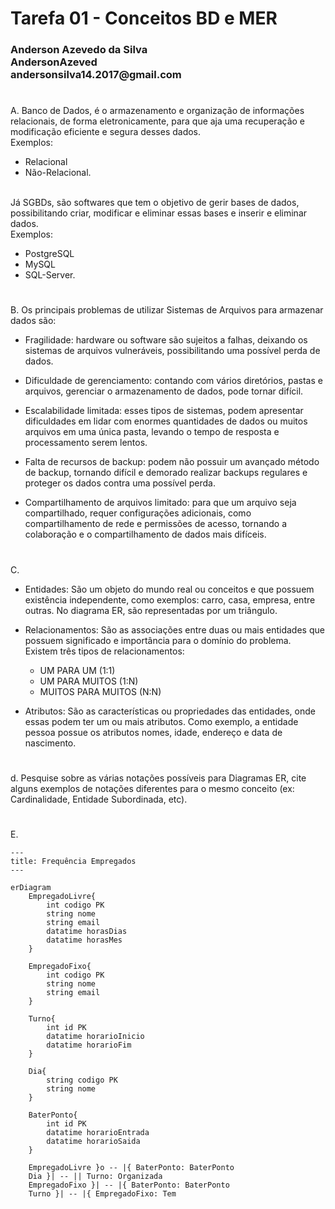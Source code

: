 <h1>Tarefa 01 - Conceitos BD e MER</h1>
<h3>
Anderson Azevedo da Silva </br>
AndersonAzeved </br>
andersonsilva14.2017@gmail.com </br>
</h3>


#
#
A. Banco de Dados, é o armazenamento e organização de informações relacionais, de forma eletronicamente, para que aja uma recuperação e modificação eficiente e segura desses dados. 
</br>Exemplos: 
- Relacional 
- Não-Relacional.

</br>Já SGBDs, são softwares que tem o objetivo de gerir bases de dados, possibilitando criar, modificar e eliminar essas bases e inserir e eliminar dados. </br>
Exemplos:
- PostgreSQL
- MySQL
- SQL-Server.

    
#
#
B. Os principais problemas de utilizar Sistemas de Arquivos para armazenar dados são: </br>
- Fragilidade: hardware ou software são sujeitos a falhas, deixando os sistemas de arquivos vulneráveis, possibilitando uma possível perda de dados.</p>
- Dificuldade de gerenciamento: contando com vários diretórios, pastas e arquivos, gerenciar o armazenamento de dados, pode tornar difícil.</p>
- Escalabilidade limitada: esses tipos de sistemas, podem apresentar dificuldades em lidar com enormes quantidades de dados ou muitos arquivos em uma única pasta, levando o tempo de resposta e processamento serem lentos.</p>
- Falta de recursos de backup: podem não possuir um avançado método de backup, tornando difícil e demorado realizar backups regulares e proteger os dados contra uma possível perda.</p>
- Compartilhamento de arquivos limitado: para que um arquivo seja compartilhado, requer configurações adicionais, como compartilhamento de rede e permissões de acesso, tornando a colaboração e o compartilhamento de dados mais difíceis.

#
#
C. 
- Entidades: São um objeto do mundo real ou conceitos e que possuem existência independente, como exemplos: carro, casa, empresa, entre outras. No diagrama ER, são representadas por um triângulo.  

- Relacionamentos: São as associações entre duas ou mais entidades que possuem significado e importância para o domínio do problema. Existem três tipos de relacionamentos: 
    - UM PARA UM (1:1)
    - UM PARA MUITOS (1:N)
    - MUITOS PARA MUITOS (N:N) </p>

- Atributos: São as características ou propriedades das entidades, onde essas podem ter um ou mais atributos. Como exemplo, a entidade pessoa possue os atributos nomes, idade, endereço e data de nascimento. 


#
#
d. Pesquise sobre as várias notações possíveis para Diagramas ER, cite alguns exemplos de notações diferentes para o mesmo conceito (ex: Cardinalidade, Entidade Subordinada, etc).


#
#
E. 
```mermaid
---
title: Frequência Empregados
---

erDiagram
    EmpregadoLivre{
        int codigo PK
        string nome
        string email
        datatime horasDias
        datatime horasMes
    }

    EmpregadoFixo{
        int codigo PK
        string nome
        string email        
    }

    Turno{
        int id PK
        datatime horarioInicio
        datatime horarioFim
    }

    Dia{
        string codigo PK
        string nome
    }
    
    BaterPonto{
        int id PK
        datatime horarioEntrada
        datatime horarioSaida
    }

    EmpregadoLivre }o -- |{ BaterPonto: BaterPonto
    Dia }| -- || Turno: Organizada
    EmpregadoFixo }| -- |{ BaterPonto: BaterPonto
    Turno }| -- |{ EmpregadoFixo: Tem
```

